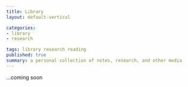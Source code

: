 ```yaml
---
title: Library
layout: default-vertical

categories:
- library
- research

tags: library research reading
published: true
summary: a personal collection of notes, research, and other media
---
```


...coming soon


